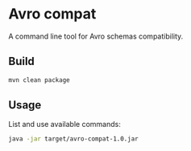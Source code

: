 # Avro compat

A command line tool for Avro schemas compatibility.

## Build

```sh
mvn clean package
```

## Usage

List and use available commands:

```sh
java -jar target/avro-compat-1.0.jar
```
